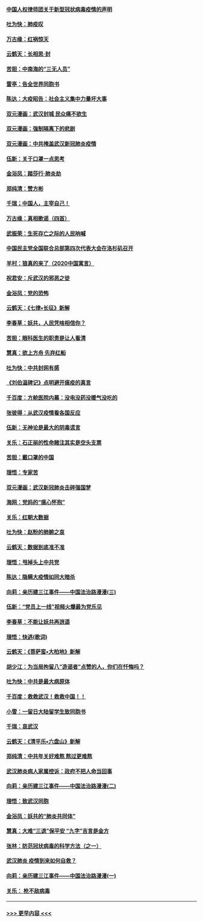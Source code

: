 #### [中国人权律师团关于新型冠状病毒疫情的声明](../pages/nsc993/n11864249.md?t=02130602) 
#### [吐为快：肺疫叹](../pages/nsc993/n11864027.md?t=02130602) 
#### [万古缘：红祸惊天](../pages/nsc993/n11864079.md?t=02130602) 
#### [云鹤天：长相思‧封](../pages/nsc993/n11864006.md?t=02130602) 
#### [苦胆：中南海的“三无人员”](../pages/nsc993/n11862997.md?t=02130602) 
#### [雷亭：告全世界同胞书](../pages/nsc993/n11862572.md?t=02130602) 
#### [陈达：大疫昭告：社会主义集中力量坏大事](../pages/nsc993/n11859419.md?t=02130602) 
#### [双元漫画：武汉封城 民众痛不欲生](../pages/nsc993/n11859287.md?t=02130602) 
#### [双元漫画：强制隔离下的悲剧](../pages/nsc993/n11859244.md?t=02130602) 
#### [双元漫画：中共掩盖武汉新冠肺炎疫情](../pages/nsc993/n11858249.md?t=02130602) 
#### [伍新：关于口罩一点思考](../pages/nsc993/n11859195.md?t=02130602) 
#### [金浴凤：踏莎行‧肺炎劫](../pages/nsc993/n11858227.md?t=02130602) 
#### [郑纯清：赞方彬](../pages/nsc993/n11856803.md?t=02130602) 
#### [千瑞；中国人，主宰自己！](../pages/nsc993/n11856793.md?t=02130602) 
#### [万古缘：真相歌谣（四首）](../pages/nsc993/n11856263.md?t=02130602) 
#### [武振荣：生死存亡之际的人民呐喊](../pages/nsc993/n11856256.md?t=02130602) 
#### [中国民主党全国联合总部第四次代表大会在洛杉矶召开](../pages/nsc993/n11856344.md?t=02130602) 
#### [羊村：狼真的来了（2020中国寓言）](../pages/nsc993/n11856229.md?t=02130602) 
#### [祝君安：斥武汉的邪恶之徒](../pages/nsc993/n11855861.md?t=02130602) 
#### [金浴凤：党的恐怖](../pages/nsc993/n11855849.md?t=02130602) 
#### [云鹤天：《七律▪长征》新解](../pages/nsc993/n11855479.md?t=02130602) 
#### [李春草：妖共，人民凭啥相信你？](../pages/nsc993/n11855196.md?t=02130602) 
#### [苦胆：眼科医生的职责是让人看清](../pages/nsc993/n11853840.md?t=02130602) 
#### [慧真：欲上方舟 先弃红船](../pages/nsc993/n11853483.md?t=02130602) 
#### [吐为快：中共封网有感](../pages/nsc993/n11852575.md?t=02130602) 
#### [《刘伯温碑记》点明避开瘟疫的真言](../pages/nsc993/n11852128.md?t=02130602) 
#### [千百度：方舱医院内幕：没电没药没暖气没吃的](../pages/nsc993/n11850211.md?t=02130602) 
#### [张彼得：从武汉疫情看各国反应](../pages/nsc993/n11850102.md?t=02130602) 
#### [伍新：无神论是最大的阴毒谎言](../pages/nsc993/n11846129.md?t=02130602) 
#### [关乐：石正丽的性命赌注其实是空头支票](../pages/nsc993/n11846109.md?t=02130602) 
#### [苦胆：戴口罩的中国](../pages/nsc993/n11845576.md?t=02130602) 
#### [理悟：专家苦](../pages/nsc993/n11845564.md?t=02130602) 
#### [双元漫画：武汉新冠肺炎击碎强国梦](../pages/nsc993/n11843320.md?t=02130602) 
#### [海网：党妈的“瘟心怀抱”](../pages/nsc993/n11840740.md?t=02130602) 
#### [关乐：红朝大数据](../pages/nsc993/n11840675.md?t=02130602) 
#### [吐为快：赵粉的肺腑之哀](../pages/nsc993/n11840618.md?t=02130602) 
#### [云鹤天：数据到底准不准](../pages/nsc993/n11840325.md?t=02130602) 
#### [理悟：甩掉头上中共党](../pages/nsc993/n11838826.md?t=02130602) 
#### [陈达：隐瞒大疫情如同大暗杀](../pages/nsc993/n11838771.md?t=02130602) 
#### [向莉：亲历建三江事件——中国法治路漫漫(三)](../pages/nsc993/n11831825.md?t=02130602) 
#### [伍新：“党员上一线”视频火爆最为党乐见](../pages/nsc993/n11838200.md?t=02130602) 
#### [李春草：不能让妖共再逍遥](../pages/nsc993/n11838102.md?t=02130602) 
#### [理悟：快逃(歌词)](../pages/nsc993/n11838083.md?t=02130602) 
#### [云鹤天：《菩萨蛮▪大柏地》新解](../pages/nsc993/n11838059.md?t=02130602) 
#### [胡少江：为当局拘留八“造谣者”点赞的人，你们在忏悔吗？](../pages/nsc993/n11836801.md?t=02130602) 
#### [吐为快：中共是最大病原体](../pages/nsc993/n11836748.md?t=02130602) 
#### [千百度：救救武汉！救救中国！！](../pages/nsc993/n11836145.md?t=02130602) 
#### [小雪：一留日大陆留学生致同胞书](../pages/nsc993/n11834624.md?t=02130602) 
#### [千瑞：哀武汉](../pages/nsc993/n11833647.md?t=02130602) 
#### [云鹤天：《清平乐▪六盘山》新解](../pages/nsc993/n11833611.md?t=02130602) 
#### [郑纯清：中共年关好难熬 熬过更难熬](../pages/nsc993/n11833489.md?t=02130602) 
#### [武汉肺炎病人家属控诉：政府不把人命当回事](../pages/nsc993/n11833205.md?t=02130602) 
#### [向莉：亲历建三江事件——中国法治路漫漫(二)](../pages/nsc993/n11829102.md?t=02130602) 
#### [理悟：致武汉同胞](../pages/nsc993/n11831522.md?t=02130602) 
#### [金浴凤：妖共的“肺炎共同体”](../pages/nsc993/n11829448.md?t=02130602) 
#### [慧真：大难“三退”保平安 “九字”吉言是金方](../pages/nsc993/n11829501.md?t=02130602) 
#### [张林：防范冠状病毒的科学方法（之一）](../pages/nsc993/n11828618.md?t=02130602) 
#### [武汉肺炎 疫情到来如何自救？](../pages/nsc993/n11827632.md?t=02130602) 
#### [向莉：亲历建三江事件——中国法治路漫漫(一)](../pages/nsc993/n11827190.md?t=02130602) 
#### [关乐： 枪不敌病毒](../pages/nsc993/n11826746.md?t=02130602) 

----
#### [ >>> 更早内容 <<< ](../indexes/nsc993-earlier.md)
